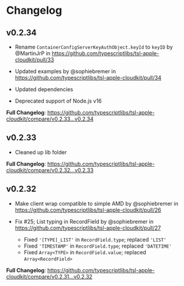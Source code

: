 Changelog
=========



v0.2.34
-------

* Rename `ContainerConfigServerKeyAuthObject.keyId` to `keyID` by @MartinJrP in https://github.com/typescriptlibs/tsl-apple-cloudkit/pull/33

* Updated examples by @sophiebremer in https://github.com/typescriptlibs/tsl-apple-cloudkit/pull/34

* Updated dependencies

* Deprecated support of Node.js v16

**Full Changelog**: https://github.com/typescriptlibs/tsl-apple-cloudkit/compare/v0.2.33...v0.2.34



v0.2.33
-------

* Cleaned up lib folder

**Full Changelog**: https://github.com/typescriptlibs/tsl-apple-cloudkit/compare/v0.2.32...v0.2.33



v0.2.32
-------

* Make client wrap compatible to simple AMD by @sophiebremer in https://github.com/typescriptlibs/tsl-apple-cloudkit/pull/26

* Fix #25; List typing in RecordField by @sophiebremer in https://github.com/typescriptlibs/tsl-apple-cloudkit/pull/27
  - Fixed `'[TYPE]_LIST'` in `RecordField.type`; replaced `'LIST'`
  - Fixed `'TIMESTAMP'` in `RecordField.type`; replaced `'DATETIME'`
  - Fixed `Array<TYPE>` in `RecordField.value`; replaced `Array<RecordField>`

**Full Changelog**: https://github.com/typescriptlibs/tsl-apple-cloudkit/compare/v0.2.31...v0.2.32
